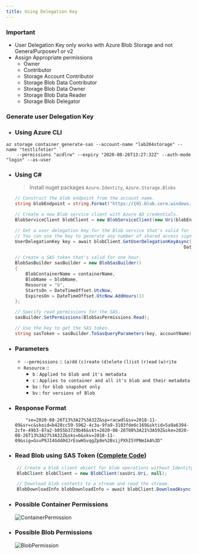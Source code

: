 ```yaml
---
title: Using Delegation Key
---
```


### Important
- User Delegation Key only works with Azure Blob Storage and not GeneralPurposev1 or v2
- Assign Appropriate permissions
   - Owner
   - Contributor
   - Storage Account Contributor
   - Storage Blob Data Contributor
   - Storage Blob Data Owner
   - Storage Blob Data Reader
   - Storage Blob Delegator

### Generate user Delegation Key

- ### Using Azure CLI
```azurecli
az storage container generate-sas --account-name "lab204storage" --name "testlifetier" `
    --permissions "acdlrw" --expiry "2020-08-26T13:27:32Z" --auth-mode "login" --as-user
```

- ### Using C#
    > Install nuget packages `Azure.Identity`, `Azure.Storage.Blobs`

    ```csharp
    // Construct the blob endpoint from the account name.
    string blobEndpoint = string.Format("https://{0}.blob.core.windows.net", accountName);

    // Create a new Blob service client with Azure AD credentials.  
    BlobServiceClient blobClient = new BlobServiceClient(new Uri(blobEndpoint), new DefaultAzureCredential());

    // Get a user delegation key for the Blob service that's valid for 1 hour.
    // You can use the key to generate any number of shared access signatures over the lifetime of the key.
    UserDelegationKey key = await blobClient.GetUserDelegationKeyAsync(DateTimeOffset.UtcNow,
                                                                    DateTimeOffset.UtcNow.AddHours(1));

    // Create a SAS token that's valid for one hour.
    BlobSasBuilder sasBuilder = new BlobSasBuilder()
    {
        BlobContainerName = containerName,
        BlobName = blobName,
        Resource = "b",
        StartsOn = DateTimeOffset.UtcNow,
        ExpiresOn = DateTimeOffset.UtcNow.AddHours(1)
    };

    // Specify read permissions for the SAS.
    sasBuilder.SetPermissions(BlobSasPermissions.Read);

    // Use the key to get the SAS token.
    string sasToken = sasBuilder.ToSasQueryParameters(key, accountName).ToString();
    ```
- ### Parameters
    - `--permissions` ::  `(a)dd`  `(c)reate`  `(d)elete` `(l)ist`  `(r)ead`  `(w)rite`
    - `Resource` ::
        - `b` : `Applied to blob and it's metadata`
        - `c` : `Applies to container and all it's blob and their metadata`
        - `bs` : `for blob snapshot only`
        - `bv` : `for versions of Blob`

- ### Response Format
    ```text    
        "se=2020-08-26T13%3A27%3A32Z&sp=racwdl&sv=2018-11-09&sr=c&skoid=b428cc59-5962-4c3a-9fa9-3103fde6c169&sktid=5a9a6394-2cfe-49b3-87a2-b055b3729b46&skt=2020-08-26T08%3A21%3A59Z&ske=2020-08-26T13%3A27%3A32Z&sks=b&skv=2018-11-09&sig=GsvP9JI4Gdd0dJrEswHSvqgZp8e%2BsijPXhI5YPNm1kA%3D"
    ```
- ### Read Blob using SAS Token ([Complete Code](src/Az.Storage/UserDelegationKeyDemo.cs))
```csharp
    // Create a blob client object for blob operations without Identity.
    BlobClient blobClient = new BlobClient(sasUri.Uri, null);

    // Download blob contents to a stream and read the stream.
    BlobDownloadInfo blobDownloadInfo = await blobClient.DownloadAsync();
```

- ### Possible Container Permissions
    ![ContainerPermission](/images/Storage_SAS_Delegation_01.png)

- ### Possible Blob Permissions
    ![BlobPermission](/images/Storage_SAS_Delegation_02.png)
